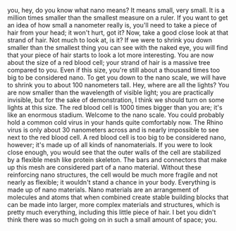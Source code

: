 you, hey, do you know what nano means? It means small, very small. It is a million times smaller than the smallest measure on a ruler. If you want to get an idea of how small a nanometer really is, you'll need to take a piece of hair from your head; it won't hurt, got it? Now, take a good close look at that strand of hair. Not much to look at, is it? If we were to shrink you down smaller than the smallest thing you can see with the naked eye, you will find that your piece of hair starts to look a lot more interesting. You are now about the size of a red blood cell; your strand of hair is a massive tree compared to you. Even if this size, you're still about a thousand times too big to be considered nano. To get you down to the nano scale, we will have to shrink you to about 100 nanometers tall. Hey, where are all the lights? You are now smaller than the wavelength of visible light; you are practically invisible, but for the sake of demonstration, I think we should turn on some lights at this size. The red blood cell is 1000 times bigger than you are; it's like an enormous stadium. Welcome to the nano scale. You could probably hold a common cold virus in your hands quite comfortably now. The Rhino virus is only about 30 nanometers across and is nearly impossible to see next to the red blood cell. A red blood cell is too big to be considered nano, however; it's made up of all kinds of nanomaterials. If you were to look close enough, you would see that the outer walls of the cell are stabilized by a flexible mesh like protein skeleton. The bars and connectors that make up this mesh are considered part of a nano material. Without these reinforcing nano structures, the cell would be much more fragile and not nearly as flexible; it wouldn't stand a chance in your body. Everything is made up of nano materials. Nano materials are an arrangement of molecules and atoms that when combined create stable building blocks that can be made into larger, more complex materials and structures, which is pretty much everything, including this little piece of hair. I bet you didn't think there was so much going on in such a small amount of space; you.